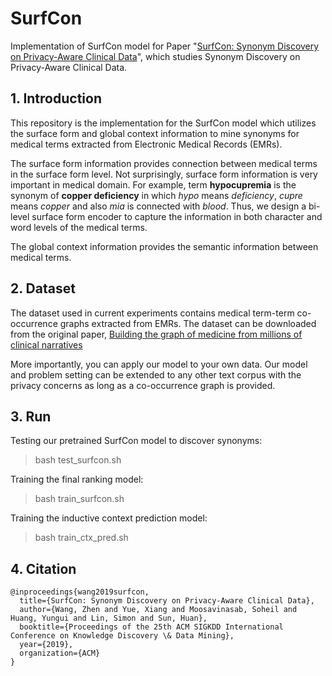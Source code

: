 # SurfCon
Implementation of SurfCon model for Paper "[SurfCon: Synonym Discovery on Privacy-Aware Clinical Data](https://github.com/yzabc007/SurfCon/)", which studies Synonym Discovery on Privacy-Aware Clinical Data.

## 1. Introduction
This repository is the implementation for the SurfCon model which utilizes the surface form and global context information to mine synonyms for medical terms extracted from Electronic Medical Records (EMRs).

The surface form information provides connection between medical terms in the surface form level. Not surprisingly, surface form information is very important in medical domain. For example, term **hypocupremia** is the synonym of **copper deficiency** in which _hypo_ means _deficiency_, _cupre_ means _copper_ and also _mia_ is connected with _blood_. Thus, we design a bi-level surface form encoder to capture the information in both character and word levels of the medical terms.

The global context information provides the semantic information between medical terms. 

## 2. Dataset
The dataset used in current experiments contains medical term-term co-occurrence graphs extracted from EMRs. The dataset can be downloaded from the original paper, [Building the graph of medicine from millions of clinical narratives](https://datadryad.org/resource/doi:10.5061/dryad.jp917)

More importantly, you can apply our model to your own data. Our model and problem setting can be extended to any other text corpus with the privacy concerns as long as a co-occurrence graph is provided.

## 3. Run

Testing our pretrained SurfCon model to discover synonyms:

> bash test_surfcon.sh

Training the final ranking model:

> bash train_surfcon.sh

Training the inductive context prediction model:

> bash train_ctx_pred.sh


## 4. Citation
```
@inproceedings{wang2019surfcon,
  title={SurfCon: Synonym Discovery on Privacy-Aware Clinical Data},
  author={Wang, Zhen and Yue, Xiang and Moosavinasab, Soheil and Huang, Yungui and Lin, Simon and Sun, Huan},
  booktitle={Proceedings of the 25th ACM SIGKDD International Conference on Knowledge Discovery \& Data Mining},
  year={2019},
  organization={ACM}
}
```

